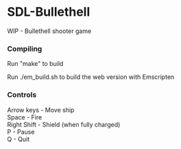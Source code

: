 # SDL-Bullethell

WIP - Bullethell shooter game

### Compiling

Run "make" to build

Run ./em_build.sh to build the web version with Emscripten

### Controls

Arrow keys - Move ship  
Space - Fire  
Right Shift - Shield (when fully charged)  
P - Pause  
Q - Quit
